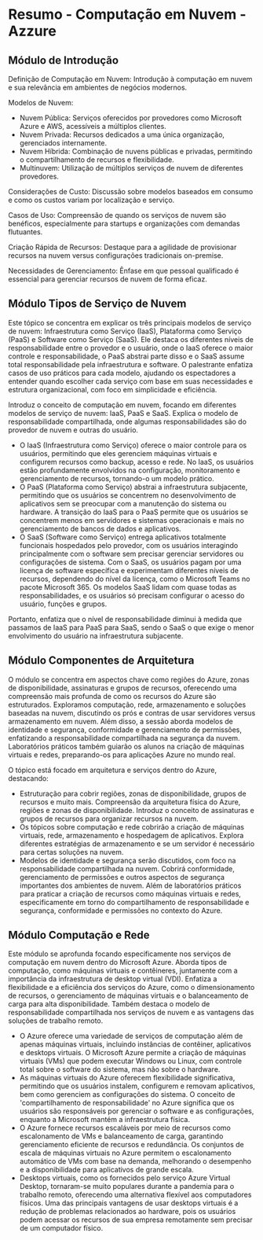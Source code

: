 # Resumo - Computação em Nuvem - Azzure

## Módulo de Introdução

Definição de Computação em Nuvem: Introdução à computação em nuvem e sua relevância em ambientes de negócios modernos.

Modelos de Nuvem:
- Nuvem Pública: Serviços oferecidos por provedores como Microsoft Azure e AWS, acessíveis a múltiplos clientes.
- Nuvem Privada: Recursos dedicados a uma única organização, gerenciados internamente.
- Nuvem Híbrida: Combinação de nuvens públicas e privadas, permitindo o compartilhamento de recursos e flexibilidade.
- Multinuvem: Utilização de múltiplos serviços de nuvem de diferentes provedores.

Considerações de Custo: Discussão sobre modelos baseados em consumo e como os custos variam por localização e serviço.

Casos de Uso: Compreensão de quando os serviços de nuvem são benéficos, especialmente para startups e organizações com demandas flutuantes.

Criação Rápida de Recursos: Destaque para a agilidade de provisionar recursos na nuvem versus configurações tradicionais on-premise.

Necessidades de Gerenciamento: Ênfase em que pessoal qualificado é essencial para gerenciar recursos de nuvem de forma eficaz.



## Módulo Tipos de Serviço de Nuvem

Este tópico se concentra em explicar os três principais modelos de serviço de nuvem: Infraestrutura como Serviço (IaaS), Plataforma como Serviço (PaaS) e Software como Serviço (SaaS). Ele destaca os diferentes níveis de responsabilidade entre o provedor e o usuário, onde o IaaS oferece o maior controle e responsabilidade, o PaaS abstrai parte disso e o SaaS assume total responsabilidade pela infraestrutura e software. O palestrante enfatiza casos de uso práticos para cada modelo, ajudando os espectadores a entender quando escolher cada serviço com base em suas necessidades e estrutura organizacional, com foco em simplicidade e eficiência.

Introduz o conceito de computação em nuvem, focando em diferentes modelos de serviço de nuvem: IaaS, PaaS e SaaS. Explica o modelo de responsabilidade compartilhada, onde algumas responsabilidades são do provedor de nuvem e outras do usuário.
- O IaaS (Infraestrutura como Serviço) oferece o maior controle para os usuários, permitindo que eles gerenciem máquinas virtuais e configurem recursos como backup, acesso e rede. No IaaS, os usuários estão profundamente envolvidos na configuração, monitoramento e gerenciamento de recursos, tornando-o um modelo prático.
- O PaaS (Plataforma como Serviço) abstrai a infraestrutura subjacente, permitindo que os usuários se concentrem no desenvolvimento de aplicativos sem se preocupar com a manutenção do sistema ou hardware. A transição do IaaS para o PaaS permite que os usuários se concentrem menos em servidores e sistemas operacionais e mais no gerenciamento de bancos de dados e aplicativos.
- O SaaS (Software como Serviço) entrega aplicativos totalmente funcionais hospedados pelo provedor, com os usuários interagindo principalmente com o software sem precisar gerenciar servidores ou configurações de sistema. Com o SaaS, os usuários pagam por uma licença de software específica e experimentam diferentes níveis de recursos, dependendo do nível da licença, como o Microsoft Teams no pacote Microsoft 365. Os modelos SaaS lidam com quase todas as responsabilidades, e os usuários só precisam configurar o acesso do usuário, funções e grupos.

Portanto, enfatiza que o nível de responsabilidade diminui à medida que passamos de IaaS para PaaS para SaaS, sendo o SaaS o que exige o menor envolvimento do usuário na infraestrutura subjacente.



## Módulo Componentes de Arquitetura

O módulo se concentra em aspectos chave como regiões do Azure, zonas de disponibilidade, assinaturas e grupos de recursos, oferecendo uma compreensão mais profunda de como os recursos do Azure são estruturados. Exploramos computação, rede, armazenamento e soluções baseadas na nuvem, discutindo os prós e contras de usar servidores versus armazenamento em nuvem. Além disso, a sessão aborda modelos de identidade e segurança, conformidade e gerenciamento de permissões, enfatizando a responsabilidade compartilhada na segurança da nuvem. Laboratórios práticos também guiarão os alunos na criação de máquinas virtuais e redes, preparando-os para aplicações Azure no mundo real.

O tópico está focado em arquitetura e serviços dentro do Azure, destacando:
- Estruturação para cobrir regiões, zonas de disponibilidade, grupos de recursos e muito mais. Compreensão da arquitetura física do Azure, regiões e zonas de disponibilidade. Introduz o conceito de assinaturas e grupos de recursos para organizar recursos na nuvem.
- Os tópicos sobre computação e rede cobrirão a criação de máquinas virtuais, rede, armazenamento e hospedagem de aplicativos. Explora diferentes estratégias de armazenamento e se um servidor é necessário para certas soluções na nuvem.
- Modelos de identidade e segurança serão discutidos, com foco na responsabilidade compartilhada na nuvem. Cobrirá conformidade, gerenciamento de permissões e outros aspectos de segurança importantes dos ambientes de nuvem.
Além de laboratórios práticos para praticar a criação de recursos como máquinas virtuais e redes, especificamente em torno do compartilhamento de responsabilidade e segurança, conformidade e permissões no contexto do Azure.


## Módulo Computação e Rede

Este módulo se aprofunda focando especificamente nos serviços de computação em nuvem dentro do Microsoft Azure. Aborda tipos de computação, como máquinas virtuais e contêineres, juntamente com a importância da infraestrutura de desktop virtual (VDI). Enfatiza a flexibilidade e a eficiência dos serviços do Azure, como o dimensionamento de recursos, o gerenciamento de máquinas virtuais e o balanceamento de carga para alta disponibilidade. Também destaca o modelo de responsabilidade compartilhada nos serviços de nuvem e as vantagens das soluções de trabalho remoto.

- O Azure oferece uma variedade de serviços de computação além de apenas máquinas virtuais, incluindo instâncias de contêiner, aplicativos e desktops virtuais. O Microsoft Azure permite a criação de máquinas virtuais (VMs) que podem executar Windows ou Linux, com controle total sobre o software do sistema, mas não sobre o hardware.
- As máquinas virtuais do Azure oferecem flexibilidade significativa, permitindo que os usuários instalem, configurem e removam aplicativos, bem como gerenciem as configurações do sistema. O conceito de 'compartilhamento de responsabilidade' no Azure significa que os usuários são responsáveis por gerenciar o software e as configurações, enquanto a Microsoft mantém a infraestrutura física.
- O Azure fornece recursos escaláveis por meio de recursos como escalonamento de VMs e balanceamento de carga, garantindo gerenciamento eficiente de recursos e redundância. Os conjuntos de escala de máquinas virtuais no Azure permitem o escalonamento automático de VMs com base na demanda, melhorando o desempenho e a disponibilidade para aplicativos de grande escala.
- Desktops virtuais, como os fornecidos pelo serviço Azure Virtual Desktop, tornaram-se muito populares durante a pandemia para o trabalho remoto, oferecendo uma alternativa flexível aos computadores físicos. Uma das principais vantagens de usar desktops virtuais é a redução de problemas relacionados ao hardware, pois os usuários podem acessar os recursos de sua empresa remotamente sem precisar de um computador físico.

